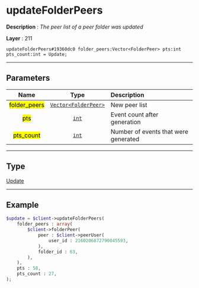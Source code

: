# updateFolderPeers

**Description** : *The peer list of a peer folder was updated*

**Layer** : 211

```tl
updateFolderPeers#19360dc0 folder_peers:Vector<FolderPeer> pts:int pts_count:int = Update;
```

---

## Parameters

| Name | Type | Description |
| :---: | :---: | :--- |
| <mark>folder_peers</mark> | [`Vector<FolderPeer>`](type/FolderPeer) | New peer list |
| <mark>pts</mark> | [`int`](type/int) | Event count after generation |
| <mark>pts_count</mark> | [`int`](type/int) | Number of events that were generated |

---

## Type

[Update](type/Update)

---

## Example

```php
$update = $client->updateFolderPeers(
	folder_peers : array(
		$client->folderPeer(
			peer : $client->peerUser(
				user_id : 2160206872790045593,
			),
			folder_id : 63,
		),
	),
	pts : 58,
	pts_count : 27,
);
```